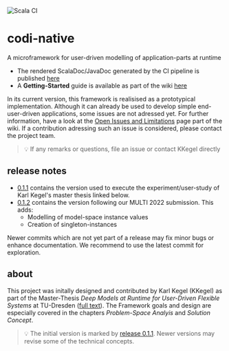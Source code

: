 ![Scala CI](https://github.com/modicio/codi-native/workflows/Scala%20CI/badge.svg)

# codi-native

A microframework for user-driven modelling of application-parts at runtime

* The rendered ScalaDoc/JavaDoc generated by the CI pipeline is published [here](https://modicio.github.io/codi-native-docs/codi/index.html)
* A **Getting-Started** guide is available as part of the wiki [here](https://github.com/modicio/codi-native/wiki/Getting-Started)

In its current version, this framework is realisised as a prototypical implementation. Although it can already be used to develop simple end-user-driven applications, some issues are not adressed yet. For further information, have a look at the [Open Issues and Limitations](https://github.com/modicio/codi-native/wiki/Open-Issues#open-issues-and-limitations) page part of the wiki. If a contribution adressing such an issue is considered, please contact the project team.

>:bulb: If any remarks or questions, file an issue or contact KKegel directly

## release notes

* [0.1.1](https://github.com/modicio/codi-native/releases/tag/0.1.1) contains the version used to execute the experiment/user-study of Karl Kegel's master thesis linked below.
* [0.1.2]() contains the version following our MULTI 2022 submission. This adds:        
   * Modelling of model-space instance values
   * Creation of singleton-instances

Newer commits which are not yet part of a release may fix minor bugs or enhance documentation. We recommend to use the latest commit for exploration.

## about

This project was initally designed and contributed by Karl Kegel (KKegel) as part of the Master-Thesis *Deep Models at Runtime for User-Driven Flexible Systems* at TU-Dresden ([full text](https://www.researchgate.net/publication/361725823_Deep_ModelsRuntime_for_User-Driven_Flexible_Systems)). The Framework goals and design are especially covered in the chapters *Problem-Space Analyis* and *Solution Concept*. 

> :bulb: The initial version is marked by [release 0.1.1](https://github.com/modicio/codi-native/releases/tag/0.1.1). Newer versions may revise some of the technical concepts.
